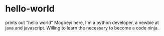 # hello-world
prints out "hello world"
Mogbeyi here, I'm a python developer, a newbie at java and javascript.
Willing to learn the necessary to become a code ninja.
